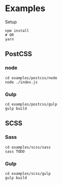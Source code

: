 # Examples
Setup
```shell
npm install
# OR
yarn
```

## PostCSS
### node
```shell
cd examples/postcss/node
node ./index.js
```
### Gulp
```shell
cd examples/postcss/gulp
gulp build
```


## SCSS
### Sass
```shell
cd examples/scss/sass
sass TODO
```
### Gulp
```shell
cd examples/scss/gulp
gulp build
```
